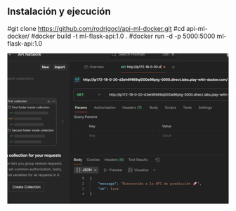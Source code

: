 ## Instalación y ejecución


#git clone https://github.com/rodrigocl/api-ml-docker.git 
#cd api-ml-docker/
#docker build -t ml-flask-api:1.0 . 
#docker run -d -p 5000:5000 ml-flask-api:1.0


![Texto alternativo](imagen.png)

